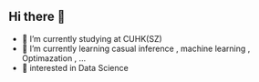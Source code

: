 ## Hi there 👋

- 🔭 I’m currently studying at CUHK(SZ)
- 🌱 I’m currently learning casual inference , machine learning , Optimazation , ...
- 💬 interested in  Data Science


